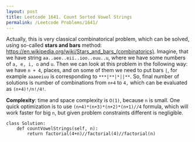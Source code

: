 ```yaml
---
layout: post
title: Leetcode 1641. Count Sorted Vowel Strings
permalink: /Leetcode Problems/1641/
---
```


Actually, this is very classical combinatorical problem, which can be solved, using so-called **stars and bars** method: https://en.wikipedia.org/wiki/Stars_and_bars_(combinatorics). Imagine, that we have string `aa..aee..eii..ioo..ouu..u`, where we have some numbers of `a, e, i, o` and `u`. Then we can look at this problem in the following way: we have `n + 4`, places, and on some of them we need to put bars `|`, for example `aaaeeiuu` is corresponding to `***|**|*||**`. So, final number of solutions is number of combinations from `n+4` to `4,` which can be evaluated as `(n+4)!/n!/4!`.

**Complexity**: time and space complexity is `O(1)`, because `n` is small. One quick optimization is to use `(n+4)*(n+3)*(n+2)*(n+1)//4` formula, which will work faster for big `n`, but given problem constraints different is negligible.

```
class Solution:
    def countVowelStrings(self, n):
        return factorial(4+n)//factorial(4)//factorial(n)
```